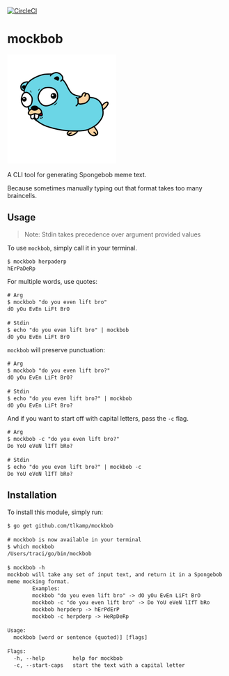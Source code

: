 [![CircleCI](https://circleci.com/gh/tlkamp/mockbob.svg?style=svg)](https://circleci.com/gh/tlkamp/mockbob)

# mockbob

![mascot](doc/gopher.png)

A CLI tool for generating Spongebob meme text.

Because sometimes manually typing out that format takes too many braincells.

## Usage

> Note: Stdin takes precedence over argument provided values

To use `mockbob`, simply call it in your terminal.

```shell
$ mockbob herpaderp
hErPaDeRp
```

For multiple words, use quotes:

```shell
# Arg
$ mockbob "do you even lift bro"
dO yOu EvEn LiFt BrO

# Stdin
$ echo "do you even lift bro" | mockbob
dO yOu EvEn LiFt BrO
```

`mockbob` will preserve punctuation:

```shell
# Arg
$ mockbob "do you even lift bro?"
dO yOu EvEn LiFt BrO?

# Stdin
$ echo "do you even lift bro?" | mockbob
dO yOu EvEn LiFt Bro?
```

And if you want to start off with capital letters, pass the `-c` flag.

```shell
# Arg
$ mockbob -c "do you even lift bro?"
Do YoU eVeN lIfT bRo?

# Stdin
$ echo "do you even lift bro?" | mockbob -c
Do YoU eVeN lIfT bRo?
```

## Installation

To install this module, simply run:

```shell
$ go get github.com/tlkamp/mockbob

# mockbob is now available in your terminal
$ which mockbob
/Users/traci/go/bin/mockbob

$ mockbob -h
mockbob will take any set of input text, and return it in a Spongebob meme mocking format.
        Examples:
        mockbob "do you even lift bro" -> dO yOu EvEn LiFt BrO
        mockbob -c "do you even lift bro" -> Do YoU eVeN lIfT bRo
        mockbob herpderp -> hErPdErP
        mockbob -c herpderp -> HeRpDeRp

Usage:
  mockbob [word or sentence (quoted)] [flags]

Flags:
  -h, --help         help for mockbob
  -c, --start-caps   start the text with a capital letter
```
